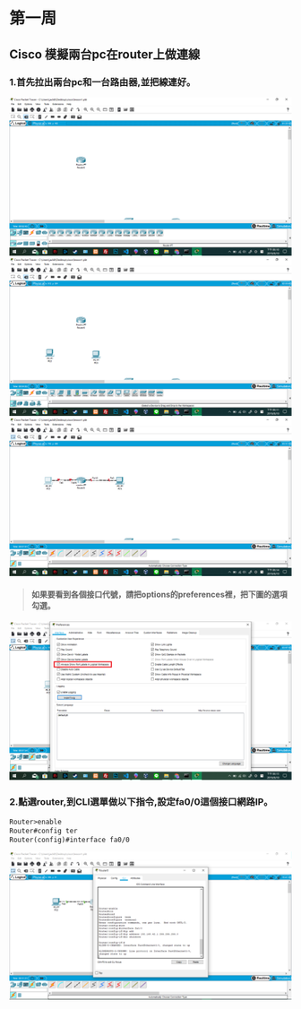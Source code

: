 # 第一周
## Cisco 模擬兩台pc在router上做連線
### 1.首先拉出兩台pc和一台路由器,並把線連好。
![image](https://github.com/LarrySu508/cisco-note/blob/master/week1/p1.png)
![image](https://github.com/LarrySu508/cisco-note/blob/master/week1/p2.png)
![image](https://github.com/LarrySu508/cisco-note/blob/master/week1/p3.png)
> #### 如果要看到各個接口代號，請把options的preferences裡，把下圖的選項勾選。 
![image](https://github.com/LarrySu508/cisco-note/blob/master/week1/p4.png)
### 2.點選router,到CLI選單做以下指令,設定fa0/0這個接口網路IP。
```
Router>enable
Router#config ter
Router(config)#interface fa0/0

```
![image](https://github.com/LarrySu508/cisco-note/blob/master/week1/p5.png)
